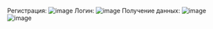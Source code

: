 Регистрация:
![image](https://user-images.githubusercontent.com/121483075/224487083-89ec19e0-c2ca-4dc9-b21f-ee8349f93f4e.png)
Логин: 
![image](https://user-images.githubusercontent.com/121483075/224487108-1d4c1a0f-528f-49ee-9fa7-6bc3bf43662b.png)
Получение данных:
![image](https://user-images.githubusercontent.com/121483075/224487131-37f01f87-a6c8-4c18-94c7-a8cc194babe5.png)
![image](https://user-images.githubusercontent.com/121483075/224487150-3b0c758a-a078-454f-9db5-2e1dc6365ae1.png)
